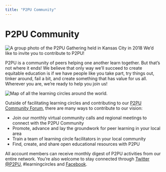```yaml
---
title: "P2PU Community"
---
```

# P2PU Community

![A group photo of the P2PU Gathering held in Kansas City in 2018](https://cdn-images-1.medium.com/max/800/1*K2XdW94dSzBYuEyOyORluQ.jpeg)
We’d like to invite you to contribute to P2PU!

P2PU is a community of peers helping one another learn together. But that’s not where it ends! We believe that only way we’ll succeed to create equitable education is if we have people like you take part, try things out, tinker around, fail a bit, and create something that has value for us all. Wherever you are, we’re ready to help you join us!

![Map of all the learning circles around the world. ](https://community.p2pu.org/uploads/default/original/2X/7/7c7e47e051927bc6423fbf4320fed992a23ac896.png)

Outside of facilitating learning circles and contributing to our [P2PU Community Forum](https://community.p2pu.org/), there are many ways to contribute to our vision:

- Join our monthly virtual community calls and regional meetings to connect with the P2PU Community
- Promote, advance and lay the groundwork for peer learning in your local area
- Train a team of learning circle facilitators in your local community
- Find, create, and share open educational resources with P2PU

All account members can receive monthly digest of P2PU activities from our entire network. You’re also welcome to stay connected through [Twitter @P2PU](https://twitter.com/P2PU), #learningcircles and [Facebook](https://www.facebook.com/P2PUniversity). 
